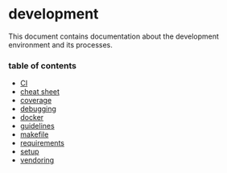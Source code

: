 # development
This document contains documentation about the development environment and its
processes.

### table of contents
- [CI](ci.md)
- [cheat sheet](cheat_sheet.md)
- [coverage](coverage.md)
- [debugging](debugging.md)
- [docker](docker.md)
- [guidelines](guidelines.md)
- [makefile](makefile.md)
- [requirements](requirements.md)
- [setup](setup.md)
- [vendoring](vendoring.md)
